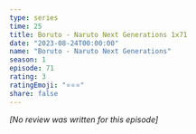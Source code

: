 ```yaml
---
type: series
time: 25
title: Boruto - Naruto Next Generations 1x71
date: "2023-08-24T00:00:00"
name: "Boruto - Naruto Next Generations"
season: 1
episode: 71
rating: 3
ratingEmoji: "⭐️⭐️⭐️"
share: false
---
```


_[No review was written for this episode]_